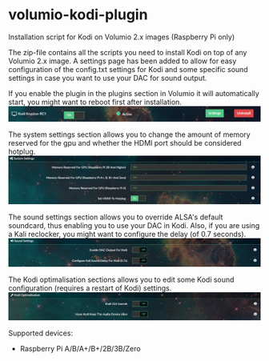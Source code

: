# volumio-kodi-plugin
Installation script for Kodi on Volumio 2.x images (Raspberry Pi only)

The zip-file contains all the scripts you need to install Kodi on top of any Volumio 2.x image. A settings page has been added to allow for easy configuration of the config.txt settings for Kodi and some specific sound settings in case you want to use your DAC for sound output.

If you enable the plugin in the plugins section in Volumio it will automatically start, you might want to reboot first after installation. 
![plugin_enabled](https://raw.githubusercontent.com/volumio/volumio-plugins/master/plugins/miscellanea/kodi/images/plugin_enabled.png)


The system settings section allows you to change the amount of memory reserved for the gpu and whether the HDMI port should be considered hotplug. 
![system_settings](https://raw.githubusercontent.com/volumio/volumio-plugins/master/plugins/miscellanea/kodi/images/system_settings.png)

The sound settings section allows you to override ALSA's default soundcard, thus enabling you to use your DAC in Kodi. Also, if you are using a Kali reclocker, you might want to configure the delay (of 0.7 seconds). 
![sound_settings](https://raw.githubusercontent.com/volumio/volumio-plugins/master/plugins/miscellanea/kodi/images/sound_settings.png)

The Kodi optimalisation sections allows you to edit some Kodi sound configuration (requires a restart of Kodi) settings. 
![kodi_optimalisation](https://raw.githubusercontent.com/volumio/volumio-plugins/master/plugins/miscellanea/kodi/images/kodi_optimalisation.png)

Supported devices:
- Raspberry Pi A/B/A+/B+/2B/3B/Zero
